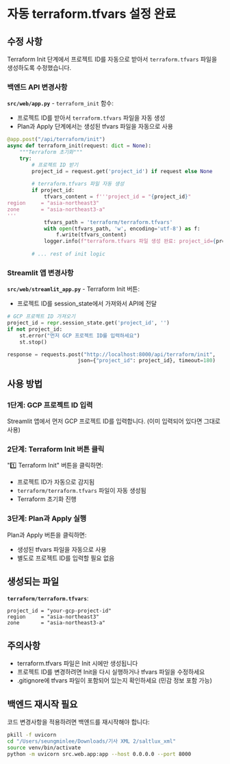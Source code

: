 # 자동 terraform.tfvars 설정 완료

## 수정 사항

Terraform Init 단계에서 프로젝트 ID를 자동으로 받아서 `terraform.tfvars` 파일을 생성하도록 수정했습니다.

### 백엔드 API 변경사항

**`src/web/app.py`** - `terraform_init` 함수:
- 프로젝트 ID를 받아서 `terraform.tfvars` 파일을 자동 생성
- Plan과 Apply 단계에서는 생성된 tfvars 파일을 자동으로 사용

```python
@app.post("/api/terraform/init")
async def terraform_init(request: dict = None):
    """Terraform 초기화"""
    try:
        # 프로젝트 ID 받기
        project_id = request.get('project_id') if request else None
        
        # terraform.tfvars 파일 자동 생성
        if project_id:
            tfvars_content = f'''project_id = "{project_id}"
region     = "asia-northeast3"
zone       = "asia-northeast3-a"
'''
            tfvars_path = 'terraform/terraform.tfvars'
            with open(tfvars_path, 'w', encoding='utf-8') as f:
                f.write(tfvars_content)
            logger.info(f"terraform.tfvars 파일 생성 완료: project_id={project_id}")
        
        # ... rest of init logic
```

### Streamlit 앱 변경사항

**`src/web/streamlit_app.py`** - Terraform Init 버튼:
- 프로젝트 ID를 session_state에서 가져와서 API에 전달

```python
# GCP 프로젝트 ID 가져오기
project_id = repr.session_state.get('project_id', '')
if not project_id:
    st.error("먼저 GCP 프로젝트 ID를 입력하세요")
    st.stop()

response = requests.post("http://localhost:8000/api/terraform/init", 
                       json={"project_id": project_id}, timeout=180)
```

## 사용 방법

### 1단계: GCP 프로젝트 ID 입력
Streamlit 앱에서 먼저 GCP 프로젝트 ID를 입력합니다.
(이미 입력되어 있다면 그대로 사용)

### 2단계: Terraform Init 버튼 클릭
"1️⃣ Terraform Init" 버튼을 클릭하면:
- 프로젝트 ID가 자동으로 감지됨
- `terraform/terraform.tfvars` 파일이 자동 생성됨
- Terraform 초기화 진행

### 3단계: Plan과 Apply 실행
Plan과 Apply 버튼을 클릭하면:
- 생성된 tfvars 파일을 자동으로 사용
- 별도로 프로젝트 ID를 입력할 필요 없음

## 생성되는 파일

**`terraform/terraform.tfvars`**:
```hcl
project_id = "your-gcp-project-id"
region     = "asia-northeast3"
zone       = "asia-northeast3-a"
```

## 주의사항

- terraform.tfvars 파일은 Init 시에만 생성됩니다
- 프로젝트 ID를 변경하려면 Init을 다시 실행하거나 tfvars 파일을 수정하세요
- .gitignore에 tfvars 파일이 포함되어 있는지 확인하세요 (민감 정보 포함 가능)

## 백엔드 재시작 필요

코드 변경사항을 적용하려면 백엔드를 재시작해야 합니다:

```bash
pkill -f uvicorn
cd "/Users/seungminlee/Downloads/기사 XML 2/saltlux_xml"
source venv/bin/activate
python -m uvicorn src.web.app:app --host 0.0.0.0 --port 8000
```
